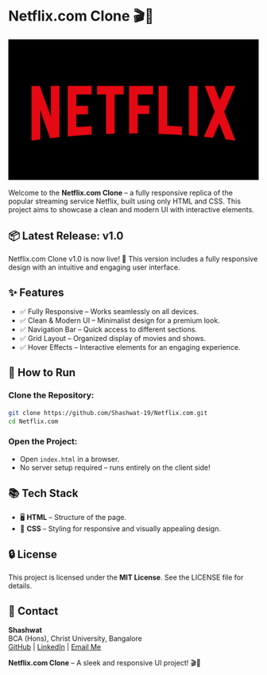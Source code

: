 # Netflix.com Clone 🎬🍿

![Netflix Logo](https://github.com/Shashwat-19/Netflix.com/raw/main/Logo-netflix.jpg)

Welcome to the **Netflix.com Clone** – a fully responsive replica of the popular streaming service Netflix, built using only HTML and CSS. This project aims to showcase a clean and modern UI with interactive elements.

## 📦 Latest Release: v1.0

Netflix.com Clone v1.0 is now live! 🎉
This version includes a fully responsive design with an intuitive and engaging user interface.

## ✨ Features

- ✅ Fully Responsive – Works seamlessly on all devices.
- ✅ Clean & Modern UI – Minimalist design for a premium look.
- ✅ Navigation Bar – Quick access to different sections.
- ✅ Grid Layout – Organized display of movies and shows.
- ✅ Hover Effects – Interactive elements for an engaging experience.

## 🚀 How to Run

### Clone the Repository:

```bash
git clone https://github.com/Shashwat-19/Netflix.com.git
cd Netflix.com
```

### Open the Project:

- Open `index.html` in a browser.
- No server setup required – runs entirely on the client side!

## 📚 Tech Stack

- 🖥 **HTML** – Structure of the page.
- 🎨 **CSS** – Styling for responsive and visually appealing design.

## 🔒 License

This project is licensed under the **MIT License**. See the LICENSE file for details.

## 📩 Contact

**Shashwat**  
BCA (Hons), Christ University, Bangalore  
[GitHub](https://github.com/Shashwat-19) | [LinkedIn](https://linkedin.com/in/shashwat) | [Email Me](mailto:shashwat1956@gmail.com)

**Netflix.com Clone** – A sleek and responsive UI project! 🎬🍿

